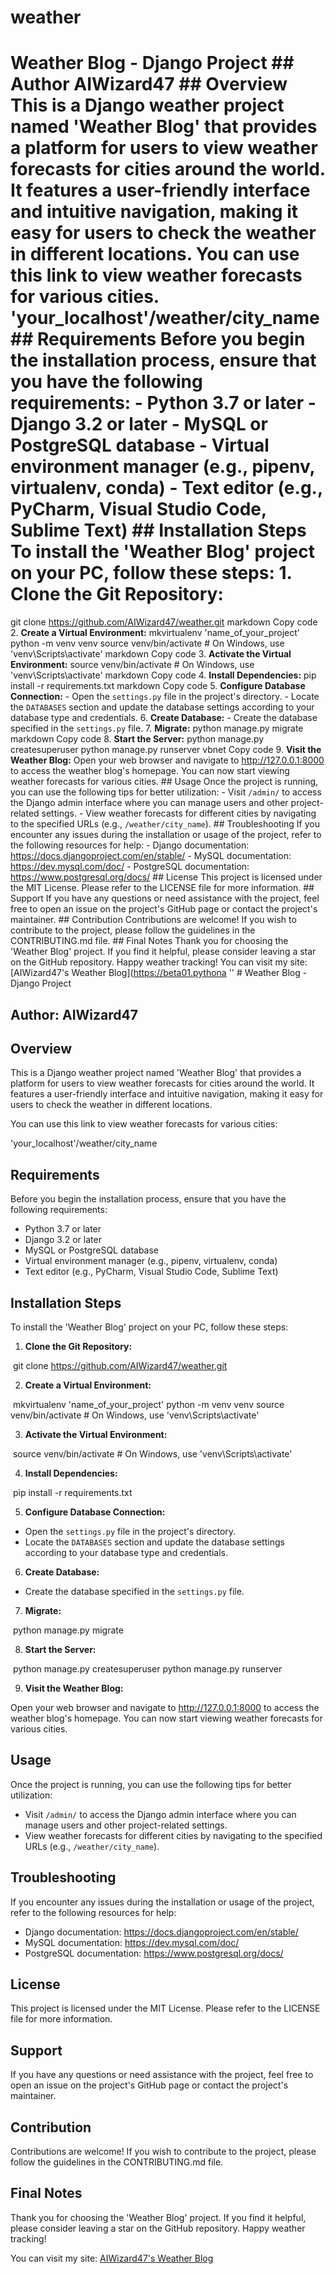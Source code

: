 # weather
# Weather Blog - Django Project ## Author AIWizard47 ## Overview This is a Django weather project named 'Weather Blog' that provides a platform for users to view weather forecasts for cities around the world. It features a user-friendly interface and intuitive navigation, making it easy for users to check the weather in different locations. You can use this link to view weather forecasts for various cities. 'your_localhost'/weather/city_name ## Requirements Before you begin the installation process, ensure that you have the following requirements: - Python 3.7 or later - Django 3.2 or later - MySQL or PostgreSQL database - Virtual environment manager (e.g., pipenv, virtualenv, conda) - Text editor (e.g., PyCharm, Visual Studio Code, Sublime Text) ## Installation Steps To install the 'Weather Blog' project on your PC, follow these steps: 1. **Clone the Git Repository:** 
git clone https://github.com/AIWizard47/weather.git
markdown
Copy code
 2. **Create a Virtual Environment:** 
mkvirtualenv 'name_of_your_project'
python -m venv venv
source venv/bin/activate # On Windows, use 'venv\Scripts\activate'
markdown
Copy code
 3. **Activate the Virtual Environment:** 
source venv/bin/activate # On Windows, use 'venv\Scripts\activate'
markdown
Copy code
 4. **Install Dependencies:** 
pip install -r requirements.txt
markdown
Copy code
 5. **Configure Database Connection:** - Open the `settings.py` file in the project's directory. - Locate the `DATABASES` section and update the database settings according to your database type and credentials. 6. **Create Database:** - Create the database specified in the `settings.py` file. 7. **Migrate:** 
python manage.py migrate
markdown
Copy code
 8. **Start the Server:** 
python manage.py createsuperuser
python manage.py runserver
vbnet
Copy code
 9. **Visit the Weather Blog:** Open your web browser and navigate to http://127.0.0.1:8000 to access the weather blog's homepage. You can now start viewing weather forecasts for various cities. ## Usage Once the project is running, you can use the following tips for better utilization: - Visit `/admin/` to access the Django admin interface where you can manage users and other project-related settings. - View weather forecasts for different cities by navigating to the specified URLs (e.g., `/weather/city_name`). ## Troubleshooting If you encounter any issues during the installation or usage of the project, refer to the following resources for help: - Django documentation: https://docs.djangoproject.com/en/stable/ - MySQL documentation: https://dev.mysql.com/doc/ - PostgreSQL documentation: https://www.postgresql.org/docs/ ## License This project is licensed under the MIT License. Please refer to the LICENSE file for more information. ## Support If you have any questions or need assistance with the project, feel free to open an issue on the project's GitHub page or contact the project's maintainer. ## Contribution Contributions are welcome! If you wish to contribute to the project, please follow the guidelines in the CONTRIBUTING.md file. ## Final Notes Thank you for choosing the 'Weather Blog' project. If you find it helpful, please consider leaving a star on the GitHub repository. Happy weather tracking! You can visit my site: [AIWizard47's Weather Blog](https://beta01.pythona
'' # Weather Blog - Django Project

## Author: AIWizard47

## Overview

This is a Django weather project named 'Weather Blog' that provides a platform for users to view weather forecasts for cities around the world. It features a user-friendly interface and intuitive navigation, making it easy for users to check the weather in different locations.

You can use this link to view weather forecasts for various cities:

'your_localhost'/weather/city_name

## Requirements

Before you begin the installation process, ensure that you have the following requirements:

- Python 3.7 or later
- Django 3.2 or later
- MySQL or PostgreSQL database
- Virtual environment manager (e.g., pipenv, virtualenv, conda)
- Text editor (e.g., PyCharm, Visual Studio Code, Sublime Text)

## Installation Steps

To install the 'Weather Blog' project on your PC, follow these steps:

1. **Clone the Git Repository:**

﻿
git clone https://github.com/AIWizard47/weather.git﻿

2. **Create a Virtual Environment:**

﻿
mkvirtualenv 'name_of_your_project'
python -m venv venv
source venv/bin/activate # On Windows, use 'venv\Scripts\activate'﻿

3. **Activate the Virtual Environment:**

﻿
source venv/bin/activate # On Windows, use 'venv\Scripts\activate'﻿

4. **Install Dependencies:**

﻿
pip install -r requirements.txt﻿

5. **Configure Database Connection:**

- Open the `settings.py` file in the project's directory.
- Locate the `DATABASES` section and update the database settings according to your database type and credentials.

6. **Create Database:**

- Create the database specified in the `settings.py` file.

7. **Migrate:**

﻿
python manage.py migrate﻿

8. **Start the Server:**

﻿
python manage.py createsuperuser
python manage.py runserver﻿

9. **Visit the Weather Blog:**

Open your web browser and navigate to http://127.0.0.1:8000 to access the weather blog's homepage. You can now start viewing weather forecasts for various cities.

## Usage

Once the project is running, you can use the following tips for better utilization:

- Visit `/admin/` to access the Django admin interface where you can manage users and other project-related settings.
- View weather forecasts for different cities by navigating to the specified URLs (e.g., `/weather/city_name`).

## Troubleshooting

If you encounter any issues during the installation or usage of the project, refer to the following resources for help:

- Django documentation: https://docs.djangoproject.com/en/stable/
- MySQL documentation: https://dev.mysql.com/doc/
- PostgreSQL documentation: https://www.postgresql.org/docs/

## License

This project is licensed under the MIT License. Please refer to the LICENSE file for more information.

## Support

If you have any questions or need assistance with the project, feel free to open an issue on the project's GitHub page or contact the project's maintainer.

## Contribution

Contributions are welcome! If you wish to contribute to the project, please follow the guidelines in the CONTRIBUTING.md file.

## Final Notes

Thank you for choosing the 'Weather Blog' project. If you find it helpful, please consider leaving a star on the GitHub repository. Happy weather tracking!

You can visit my site: [AIWizard47's Weather Blog](https://beta01.pythonanywhere.com/)
